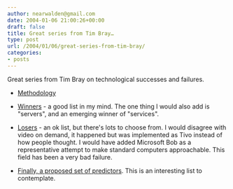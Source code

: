 ```yaml
---
author: nearwalden@gmail.com
date: 2004-01-06 21:00:26+00:00
draft: false
title: Great series from Tim Bray…
type: post
url: /2004/01/06/great-series-from-tim-bray/
categories:
- posts
---
```


Great series from Tim Bray on technological successes and failures.  








  * [Methodology](//www.tbray.org/ongoing/When/200x/2004/01/03/TPM1")




  * [Winners](//www.tbray.org/ongoing/When/200x/2004/01/03/TPSM-Winners") - a good list in my mind.  The one thing I would also add is "servers", and an emerging winner of "services".




  * [Losers](//www.tbray.org/ongoing/When/200x/2004/01/04/TPSM-Losers") - an ok list, but there's lots to choose from.  I would disagree with video on demand, it happened but was implemented as Tivo instead of how people thought.  I would have added Microsoft Bob as a representative attempt to make standard computers approachable.  This field has been a very bad failure.




  * [Finally, a proposed set of predictors](//www.tbray.org/ongoing/When/200x/2004/01/05/TPSM-Candidates").  This is an interesting list to contemplate.  





